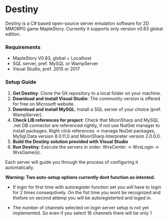 # Destiny

Destiny is a C# based open-source server emulation software for 2D MMORPG game MapleStory. Currently it supports only version v0.83 global edition.

### Requirements
- MapleStory V0.83, global + Localhost
- SQL server, pref. MySQL or WampServer
- Visual Studio, pref. 2015 or 2017

### Setup Guide
1. **Get Destiny**: Clone the Git repository to a local folder on your machine.
2. **Download and install Visual Studio**: The community version is offered for free on Microsoft website.
3. **Download and install MySQL**: Install a SQL server of your choice (pref. WampServer).
4. **Check LIB references for project**: Check that MoonSharp and MySQL .net DB connector are referenced rightly, if not use NutGet manager to install packages. Right click references -> manage NuGet packages, MySql.Data version 8.0.11.0 and MoonSharp.Interpreter version 2.0.0.0.  
4. **Build the Destiny solution provided with Visual Studio**
5. **Run Destiny**: Execute the servers in order: WvsCenter -> WvsLogin -> WvsGame(s).

Each server will guide you through the process of configuring it automatically.

**Warning: Two auto-setup options currently dont function as intented.**
- If login for first time with autoregister function set you will have to login for 2 times consequtively. On the fist time you wont be recognized and thefore on second attemp you will be autoregisterted and loged in.

- The number of channels selected on login server setup is not yet implemented. So even if you select 16 channels there will be only 1
